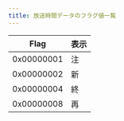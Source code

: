 ```yaml
---
title: 放送時間データのフラグ値一覧
---
```


|Flag|表示|
|---|---|
|0x00000001|注|
|0x00000002|新|
|0x00000004|終|
|0x00000008|再|
